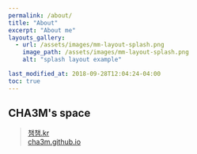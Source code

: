 ```yaml
---
permalink: /about/
title: "About"
excerpt: "About me"
layouts_gallery:
  - url: /assets/images/mm-layout-splash.png
    image_path: /assets/images/mm-layout-splash.png
    alt: "splash layout example"

last_modified_at: 2018-09-28T12:04:24-04:00
toc: true
---
```


## CHA3M's space  
> [챔챔.kr](챔챔.kr)  
> [cha3m.github.io](https://cha3m.github.io)  

